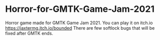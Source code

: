 # Horror-for-GMTK-Game-Jam-2021
Horror game made for GMTK Game Jam 2021.
You can play it on itch.io
https://jaxtermg.itch.io/bounded
There are few softlock bugs that will be fixed after GMTK ends.

